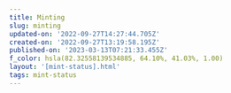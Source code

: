 ```yaml
---
title: Minting
slug: minting
updated-on: '2022-09-27T14:27:44.705Z'
created-on: '2022-09-27T13:19:58.195Z'
published-on: '2023-03-13T07:21:33.455Z'
f_color: hsla(82.32558139534885, 64.10%, 41.03%, 1.00)
layout: '[mint-status].html'
tags: mint-status
---
```



